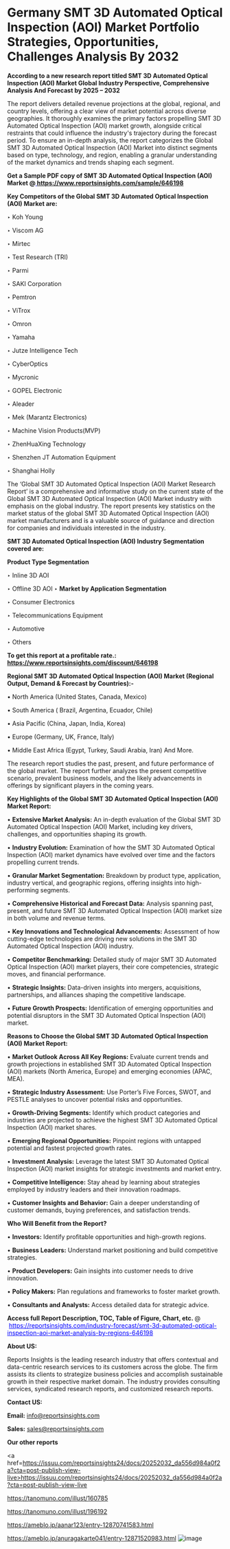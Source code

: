 # Germany SMT 3D Automated Optical Inspection (AOI) Market Portfolio Strategies, Opportunities, Challenges Analysis By 2032

<strong>According to a new research report titled SMT 3D Automated Optical Inspection (AOI) Market Global Industry Perspective, Comprehensive Analysis And Forecast by 2025 – 2032</strong>

The report delivers detailed revenue projections at the global, regional, and country levels, offering a clear view of market potential across diverse geographies. It thoroughly examines the primary factors propelling SMT 3D Automated Optical Inspection (AOI) market growth, alongside critical restraints that could influence the industry's trajectory during the forecast period. To ensure an in-depth analysis, the report categorizes the Global SMT 3D Automated Optical Inspection (AOI) Market into distinct segments based on type, technology, and region, enabling a granular understanding of the market dynamics and trends shaping each segment.

<strong>Get a Sample PDF copy of SMT 3D Automated Optical Inspection (AOI) Market </strong><strong>@<a href=https://www.reportsinsights.com/sample/646198 style=color:#0000ff;> https://www.reportsinsights.com/sample/646198</a></strong></font>

<strong>Key Competitors of the Global SMT 3D Automated Optical Inspection (AOI) Market are:</strong>

‣ Koh Young

‣ Viscom AG

‣ Mirtec

‣ Test Research (TRI)

‣ Parmi

‣ SAKI Corporation

‣ Pemtron

‣ ViTrox

‣ Omron

‣ Yamaha

‣ Jutze Intelligence Tech

‣ CyberOptics

‣ Mycronic

‣ GOPEL Electronic

‣ Aleader

‣ Mek (Marantz Electronics)

‣ Machine Vision Products(MVP)

‣ ZhenHuaXing Technology

‣ Shenzhen JT Automation Equipment

‣ Shanghai Holly

The ‘Global SMT 3D Automated Optical Inspection (AOI) Market Research Report’ is a comprehensive and informative study on the current state of the Global SMT 3D Automated Optical Inspection (AOI) Market industry with emphasis on the global industry. The report presents key statistics on the market status of the global SMT 3D Automated Optical Inspection (AOI) market manufacturers and is a valuable source of guidance and direction for companies and individuals interested in the industry.

<strong>SMT 3D Automated Optical Inspection (AOI) Industry Segmentation covered are:</strong>

<strong>Product Type Segmentation</strong>

‣ Inline 3D AOI

‣ Offline 3D AOI
‣ 
<strong>Market by Application Segmentation</strong>

‣ Consumer Electronics

‣ Telecommunications Equipment

‣ Automotive

‣ Others

<strong>To get this report at a profitable rate.: <a href=https://www.reportsinsights.com/discount/646198 style=color:#0000ff;>https://www.reportsinsights.com/discount/646198</a></strong></font>

<strong>Regional SMT 3D Automated Optical Inspection (AOI) Market (Regional Output, Demand &amp; Forecast by Countries):-</strong>

• North America (United States, Canada, Mexico)

• South America ( Brazil, Argentina, Ecuador, Chile)

• Asia Pacific (China, Japan, India, Korea)

• Europe (Germany, UK, France, Italy)

• Middle East Africa (Egypt, Turkey, Saudi Arabia, Iran) And More.

The research report studies the past, present, and future performance of the global market. The report further analyzes the present competitive scenario, prevalent business models, and the likely advancements in offerings by significant players in the coming years.

<strong>Key Highlights of the Global SMT 3D Automated Optical Inspection (AOI) Market Report:</strong>

• <strong>Extensive Market Analysis:</strong> An in-depth evaluation of the Global SMT 3D Automated Optical Inspection (AOI) Market, including key drivers, challenges, and opportunities shaping its growth.

• <strong>Industry Evolution:</strong> Examination of how the SMT 3D Automated Optical Inspection (AOI) market dynamics have evolved over time and the factors propelling current trends.

• <strong>Granular Market Segmentation:</strong> Breakdown by product type, application, industry vertical, and geographic regions, offering insights into high-performing segments.

• <strong>Comprehensive Historical and Forecast Data:</strong> Analysis spanning past, present, and future SMT 3D Automated Optical Inspection (AOI) market size in both volume and revenue terms.

• <strong>Key Innovations and Technological Advancements:</strong> Assessment of how cutting-edge technologies are driving new solutions in the SMT 3D Automated Optical Inspection (AOI) industry.

• <strong>Competitor Benchmarking:</strong> Detailed study of major SMT 3D Automated Optical Inspection (AOI) market players, their core competencies, strategic moves, and financial performance.

• <strong>Strategic Insights:</strong> Data-driven insights into mergers, acquisitions, partnerships, and alliances shaping the competitive landscape.

• <strong>Future Growth Prospects:</strong> Identification of emerging opportunities and potential disruptors in the SMT 3D Automated Optical Inspection (AOI) market.

<strong>Reasons to Choose the Global SMT 3D Automated Optical Inspection (AOI) Market Report:</strong>

• <strong>Market Outlook Across All Key Regions:</strong> Evaluate current trends and growth projections in established SMT 3D Automated Optical Inspection (AOI) markets (North America, Europe) and emerging economies (APAC, MEA).

• <strong>Strategic Industry Assessment:</strong> Use Porter’s Five Forces, SWOT, and PESTLE analyses to uncover potential risks and opportunities.

• <strong>Growth-Driving Segments:</strong> Identify which product categories and industries are projected to achieve the highest SMT 3D Automated Optical Inspection (AOI) market shares.

• <strong>Emerging Regional Opportunities:</strong> Pinpoint regions with untapped potential and fastest projected growth rates.

• <strong>Investment Analysis:</strong> Leverage the latest SMT 3D Automated Optical Inspection (AOI) market insights for strategic investments and market entry.

• <strong>Competitive Intelligence:</strong> Stay ahead by learning about strategies employed by industry leaders and their innovation roadmaps.

• <strong>Customer Insights and Behavior:</strong> Gain a deeper understanding of customer demands, buying preferences, and satisfaction trends.

<strong>Who Will Benefit from the Report?</strong>

• <strong>Investors:</strong> Identify profitable opportunities and high-growth regions.

• <strong>Business Leaders:</strong> Understand market positioning and build competitive strategies.

• <strong>Product Developers:</strong> Gain insights into customer needs to drive innovation.

• <strong>Policy Makers:</strong> Plan regulations and frameworks to foster market growth.

• <strong>Consultants and Analysts:</strong> Access detailed data for strategic advice.
</ul>
<strong>Access full Report Description, TOC, Table of Figure, Chart, etc. </strong>@  <a href=https://reportsinsights.com/industry-forecast/smt-3d-automated-optical-inspection-aoi-market-analysis-by-regions-646198 style=color:#0000ff;>https://reportsinsights.com/industry-forecast/smt-3d-automated-optical-inspection-aoi-market-analysis-by-regions-646198</a></font>

<strong><strong>About US</strong>:</strong>

Reports Insights is the leading research industry that offers contextual and data-centric research services to its customers across the globe. The firm assists its clients to strategize business policies and accomplish sustainable growth in their respective market domain. The industry provides consulting services, syndicated research reports, and customized research reports.

<strong>Contact US:</strong>

<p class=""""><b>Email:</b> <a href=mailto:info@reportsinsights.com>info@reportsinsights.com</a></p>
<p class=""""><b>Sales:</b> <a href=mailto:sales@reportsinsights.com>sales@reportsinsights.com</a></p>

<strong>Our other reports</strong>

<a href=https://issuu.com/reportsinsights24/docs/20252032_da556d984a0f2a?cta=post-publish-view-live>https://issuu.com/reportsinsights24/docs/20252032_da556d984a0f2a?cta=post-publish-view-live</a>

<a href=https://tanomuno.com/illust/160785>https://tanomuno.com/illust/160785</a>

<a href=https://tanomuno.com/illust/196192>https://tanomuno.com/illust/196192</a>

<a href=https://ameblo.jp/aanar123/entry-12870741583.html>https://ameblo.jp/aanar123/entry-12870741583.html</a>

<a href=https://ameblo.jp/anuragakarte041/entry-12871520983.html>https://ameblo.jp/anuragakarte041/entry-12871520983.html</a>
![image](https://github.com/user-attachments/assets/cad1c373-7983-42ea-a211-22d3529d47f7)
